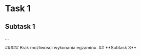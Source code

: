 # **Task 1**
## **Subtask 1**
<p style="color: #F​​F000​0">…</p>
##### Brak możliwości wykonania egzaminu. 
## **Subtask 3**
